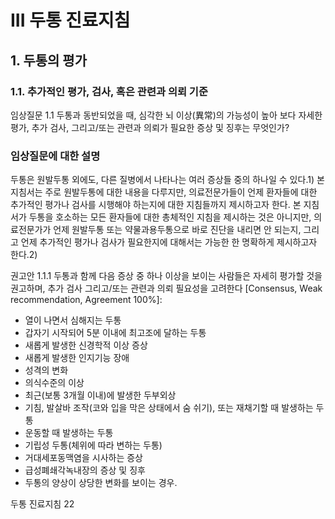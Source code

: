 # III 두통 진료지침

## 1. 두통의 평가

### 1.1. 추가적인 평가, 검사, 혹은 관련과 의뢰 기준

임상질문 1.1 두통과 동반되었을 때, 심각한 뇌 이상(異常)의 가능성이 높아 보다 자세한 평가, 추가 검사, 그리고/또는 관련과 의뢰가 필요한 증상 및 징후는 무엇인가?

### 임상질문에 대한 설명

두통은 원발두통 외에도, 다른 질병에서 나타나는 여러 증상들 중의 하나일 수 있다.1) 본 지침서는 주로 원발두통에 대한 내용을 다루지만, 의료전문가들이 언제 환자들에 대한 추가적인 평가나 검사를 시행해야 하는지에 대한 지침들까지 제시하고자 한다. 본 지침서가 두통을 호소하는 모든 환자들에 대한 총체적인 지침을 제시하는 것은 아니지만, 의료전문가가 언제 원발두통 또는 약물과용두통으로 바로 진단을 내리면 안 되는지, 그리고 언제 추가적인 평가나 검사가 필요한지에 대해서는 가능한 한 명확하게 제시하고자 한다.2)

권고안 1.1.1 두통과 함께 다음 증상 중 하나 이상을 보이는 사람들은 자세히 평가할 것을 권고하며, 추가 검사 그리고/또는 관련과 의뢰 필요성을 고려한다 [Consensus, Weak recommendation, Agreement 100%]:

- 열이 나면서 심해지는 두통
- 갑자기 시작되어 5분 이내에 최고조에 달하는 두통
- 새롭게 발생한 신경학적 이상 증상
- 새롭게 발생한 인지기능 장애
- 성격의 변화
- 의식수준의 이상
- 최근(보통 3개월 이내)에 발생한 두부외상
- 기침, 발살바 조작(코와 입을 막은 상태에서 숨 쉬기), 또는 재채기할 때 발생하는 두통
- 운동할 때 발생하는 두통
- 기립성 두통(체위에 따라 변하는 두통)
- 거대세포동맥염을 시사하는 증상
- 급성폐쇄각녹내장의 증상 및 징후
- 두통의 양상이 상당한 변화를 보이는 경우.

두통 진료지침
<PAGE>22